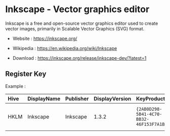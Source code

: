 # Inkscape - Vector graphics editor

Inkscape is a free and open-source vector graphics editor used
to create vector images,
primarily in Scalable Vector Graphics (SVG) format.

* Website : https://inkscape.org/
* Wikipedia : https://en.wikipedia.org/wiki/Inkscape

* Download : https://inkscape.org/release/inkscape-dev/?latest=1


## Register Key

Example :

 | Hive | DisplayName | Publisher | DisplayVersion | KeyProduct | UninstallExe |
 |:---- |:----------- |:--------- |:-------------- |:---------- |:------------ |
 | HKLM | Inkscape | Inkscape | 1.3.2 | `{2AB0D298-5B41-4C70-BB32-46F153F7A1BF}` | `MsiExec.exe /I{2AB0D298-5B41-4C70-BB32-46F153F7A1BF}` |
